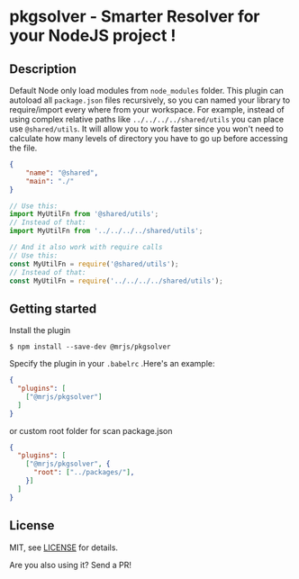 # pkgsolver - Smarter Resolver for your NodeJS project !

## Description

Default Node only load modules from `node_modules` folder.
This plugin can autoload all `package.json` files recursively, so you can named your library to require/import every where from your workspace.
For example, instead of using complex relative paths like `../../../../shared/utils` you can place use `@shared/utils`.
It will allow you to work faster since you won't need to calculate how many levels of directory you have to go up before accessing the file.
```json
{
    "name": "@shared",
    "main": "./"
}
```

```js
// Use this:
import MyUtilFn from '@shared/utils';
// Instead of that:
import MyUtilFn from '../../../../shared/utils';

// And it also work with require calls
// Use this:
const MyUtilFn = require('@shared/utils');
// Instead of that:
const MyUtilFn = require('../../../../shared/utils');
```

## Getting started

Install the plugin

```
$ npm install --save-dev @mrjs/pkgsolver
```

Specify the plugin in your `.babelrc` .Here's an example:
```json
{
  "plugins": [
    ["@mrjs/pkgsolver"]
  ]
}
```
or custom root folder for scan package.json
```json
{
  "plugins": [
    ["@mrjs/pkgsolver", {
      "root": ["../packages/"],
    }]
  ]
}
```
## License

MIT, see [LICENSE](/LICENSE) for details.

Are you also using it? Send a PR!
